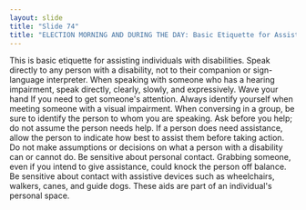 ```yaml
---
layout: slide
title: "Slide 74"
title: "ELECTION MORNING AND DURING THE DAY: Basic Etiquette for Assisting Individuals with Disabilities"
---
```


This is basic etiquette for assisting individuals with disabilities. Speak directly to any person with a disability, not to their companion or sign-language interpreter. When speaking with someone who has a hearing impairment, speak directly, clearly, slowly, and expressively. Wave your hand If you need to get someone's attention. Always identify yourself when meeting someone with a visual impairment. When conversing in a group, be sure to identify the person to whom you are speaking. Ask before you help; do not assume the person needs help. If a person does need assistance, allow the person to indicate how best to assist them before taking action. Do not make assumptions or decisions on what a person with a disability can or cannot do. Be sensitive about personal contact. Grabbing someone, even if you intend to give assistance, could knock the person off balance. Be sensitive about contact with assistive devices such as wheelchairs, walkers, canes, and guide dogs. These aids are part of an individual's personal space.
